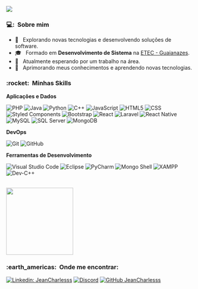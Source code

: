 
![](https://komarev.com/ghpvc/?username=JeanCharlesss&color=006bed)

<h3> 💻: &nbsp;Sobre mim </h3>

- 🤔 &nbsp; Explorando novas tecnologias e desenvolvendo soluções de software.
- 🎓 &nbsp; Formado em **Desenvolvimento de Sistema** na <a href="https://www.cps.sp.gov.br/etecs/etec-de-guaianazes-guaianazes">ETEC - Guaianazes</a>.
- 💼 &nbsp; Atualmente esperando por um trabalho na área.
- 🌱 &nbsp; Aprimorando meus conhecimentos e aprendendo novas tecnologias.

<h3> :rocket: &nbsp;Minhas Skills </h3>

**Aplicações e Dados**

  ![PHP](https://img.shields.io/badge/-PHP-333333?style=flat&logo=php&logoColor=777BB4)
  ![Java](https://img.shields.io/badge/-Java-333333?style=flat&logo=Java&logoColor=007396)
  ![Python](https://img.shields.io/badge/-Python-333333?style=flat&logo=python&logoColor=3776AB)
  ![C++](https://img.shields.io/badge/-C++-333333?style=flat&logo=C%2B%2B&logoColor=00599C)
  ![JavaScript](https://img.shields.io/badge/-JavaScript-333333?style=flat&logo=javascript)
  ![HTML5](https://img.shields.io/badge/-HTML5-333333?style=flat&logo=HTML5)
  ![CSS](https://img.shields.io/badge/-CSS-333333?style=flat&logo=CSS3&logoColor=1572B6)
  ![Styled Components](https://img.shields.io/badge/-Styled%20Components-333333?style=flat&logo=styled-components&logoColor=DB7093)
  ![Bootstrap](https://img.shields.io/badge/-Bootstrap-333333?style=flat&logo=bootstrap&logoColor=563D7C)
  ![React](https://img.shields.io/badge/-React-333333?style=flat&logo=react)
  ![Laravel](https://img.shields.io/badge/-Laravel-333333?style=flat&logo=laravel&logoColor=FF2D20)
  ![React Native](https://img.shields.io/badge/-React%20Native-333333?style=flat&logo=react)
  ![MySQL](https://img.shields.io/badge/-MySQL-333333?style=flat&logo=mysql)
  ![SQL Server](https://img.shields.io/badge/-SQL%20Server-333333?style=flat&logo=microsoft%20sql%20server&logoColor=CC2927)
  ![MongoDB](https://img.shields.io/badge/-MongoDB-333333?style=flat&logo=mongodb&logoColor=47A248)

**DevOps**

  ![Git](https://img.shields.io/badge/-Git-333333?style=flat&logo=git)
  ![GitHub](https://img.shields.io/badge/-GitHub-333333?style=flat&logo=github)

**Ferramentas de Desenvolvimento**

  ![Visual Studio Code](https://img.shields.io/badge/-Visual%20Studio%20Code-333333?style=flat&logo=visual-studio-code&logoColor=007ACC)
  ![Eclipse](https://img.shields.io/badge/-Eclipse-333333?style=flat&logo=eclipse-ide&logoColor=2C2255)
  ![PyCharm](https://img.shields.io/badge/-PyCharm-333333?style=flat&logo=pycharm&logoColor=007ACC)
  ![Mongo Shell](https://img.shields.io/badge/-Mongo%20Shell-333333?style=flat&logo=mongodb&logoColor=47A248)
  ![XAMPP](https://img.shields.io/badge/-XAMPP-333333?style=flat&logo=xampp&logoColor=FB7A24)
  ![Dev-C++](https://img.shields.io/badge/-Dev--C%2B%2B-333333?style=flat&logo=dev-c%2B%2B&logoColor=33AADD)


<br/>

<a href="https://github.com/JeanCharlesss">
  <img height="180em" src="https://github-readme-stats.vercel.app/api?username=JeanCharlesss&theme=holi&show_icons=true" />
</a>

<br/>

<h3> :earth_americas: &nbsp;Onde me encontrar: </h3> 

[![Linkedin: JeanCharlesss](https://img.shields.io/badge/-JeanCharlesss-blue?style=flat-square&logo=Linkedin&logoColor=white&link=https://www.linkedin.com/in/jeancharlesss/)](https://www.linkedin.com/in/jeancharlesss/)
[![Discord](https://img.shields.io/badge/-tekhamx64-7289DA?style=flat-square&logo=discord&logoColor=white)](https://discordapp.com/users/350637045041070080)
[![GitHub JeanCharlesss](https://img.shields.io/github/followers/JeanCharlesss?label=follow&style=social)](https://github.com/JeanCharlesss/)

